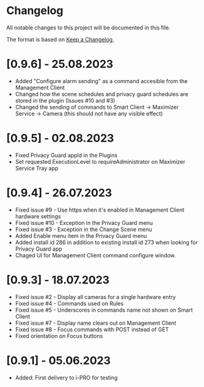 # Changelog

All notable changes to this project will be documented in this file.

The format is based on [Keep a Changelog](https://keepachangelog.com/en/1.0.0/),

# [0.9.6] - 25.08.2023
- Added "Configure alarm sending" as a command accesible from the Management Client
- Changed how the scene schedules and privacy guard schedules are stored in the plugin (Issues #10 and #3)
- Changed the sending of commands to Smart Client -> Maximizer Service -> Camera (this should not have any visible effect)
  
# [0.9.5] - 02.08.2023
- Fixed Privacy Guard appId in the Plugins
- Set requested ExecutionLevel to requireAdministrator on Maximizer Service Tray app

# [0.9.4] - 26.07.2023
- Fixed issue #9 - Use https when it's enabled in Management Client hardware settings
- Fixed issue #10 - Exception in the Privacy Guard menu
- Fixed issue #3 - Exception in the Change Scene menu
- Added Enable menu item in the Privacy Guard menu
- Added install id 286 in addition to existing install id 273 when looking for Privacy Guard app
- Chaged UI for Management Client command configure window.

# [0.9.3] - 18.07.2023
- Fixed issue #2 - Display all cameras for a single hardware entry
- Fixed issue #4 - Commands used on Rules
- Fixed issue #5 - Underscores in commands name not shown on Smart Client
- Fixed issue #7 - Display name clears out on Management Client
- Fixed issue #8 - Focus commands with POST instead of GET
- Fixed orientation on Focus buttons

# [0.9.1] - 05.06.2023
- Added: First delivery to i-PRO for testing

